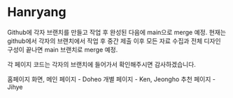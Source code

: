 # Hanryang
Github에 각자 브랜치를 만들고 작업 후 완성된 다음에 main으로 merge 예정.
현재는 github에서 각자의 브랜치에서 작업 후 중간 제출 이후 모든 자료 수집과 	전체 디자인 구성이 끝나면 main 브랜치로 merge 예정.

각 페이지 코드는 각자의 브랜치에 들어가서 확인해주시면 감사하겠습니다.

홈페이지 화면, 메인 페이지 - Doheo
개별 페이지 - Ken, Jeongho
추천 페이지 - Jihye
